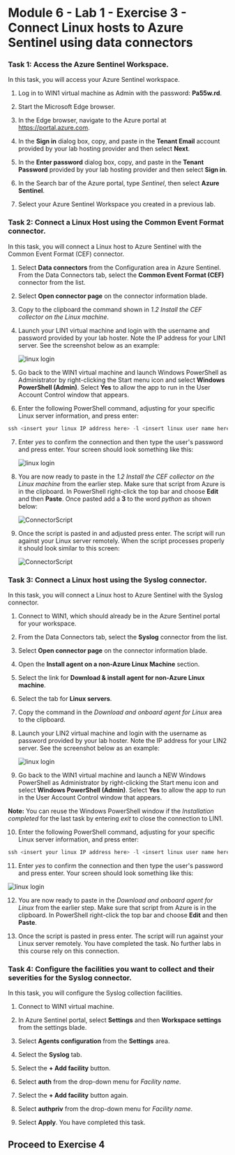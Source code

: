 # Module 6 - Lab 1 - Exercise 3 - Connect Linux hosts to Azure Sentinel using data connectors

### Task 1: Access the Azure Sentinel Workspace.

In this task, you will access your Azure Sentinel workspace.

1. Log in to WIN1 virtual machine as Admin with the password: **Pa55w.rd**.  

2. Start the Microsoft Edge browser.

3. In the Edge browser, navigate to the Azure portal at https://portal.azure.com.

4. In the **Sign in** dialog box, copy, and paste in the **Tenant Email** account provided by your lab hosting provider and then select **Next**.

5. In the **Enter password** dialog box, copy, and paste in the **Tenant Password** provided by your lab hosting provider and then select **Sign in**.

6. In the Search bar of the Azure portal, type *Sentinel*, then select **Azure Sentinel**.

7. Select your Azure Sentinel Workspace you created in a previous lab.

### Task 2: Connect a Linux Host using the Common Event Format connector.

In this task, you will connect a Linux host to Azure Sentinel with the Common Event Format (CEF) connector.

1. Select **Data connectors** from the Configuration area in Azure Sentinel.  From the Data Connectors tab, select the **Common Event Format (CEF)** connector from the list.

2. Select **Open connector page** on the connector information blade.

3. Copy to the clipboard the command shown in *1.2 Install the CEF collector on the Linux machine*.

4. Launch your LIN1 virtual machine and login with the username and password provided by your lab hoster. Note the IP address for your LIN1 server. See the screenshot below as an example:

   ![linux login](../Media/LinuxLoginExample.png)

5. Go back to the WIN1 virtual machine and launch Windows PowerShell as Administrator by right-clicking the Start menu icon and select **Windows PowerShell (Admin)**. Select **Yes** to allow the app to run in the User Account Control window that appears.

6. Enter the following PowerShell command, adjusting for your specific Linux server information, and press enter:

```PowerShell
ssh <insert your linux IP address here> -l <insert linux user name here>
```

7. Enter *yes* to confirm the connection and then type the user's password and press enter. Your screen should look something like this:

   ![linux login](../Media/PSconnectLinux.png)

8. You are now ready to paste in the *1.2 Install the CEF collector on the Linux machine* from the earlier step. Make sure that script from Azure is in the clipboard. In PowerShell right-click the top bar and choose **Edit** and then **Paste**. Once pasted add a **3** to the word *python* as shown below:

   ![ConnectorScript](../Media/ConnectorScript.png)


9. Once the script is pasted in and adjusted press enter. The script will run against your Linux server remotely. When the script processes properly it should look similar to this screen:

   ![ConnectorScript](../Media/LinuxConnected.png)

### Task 3: Connect a Linux host using the Syslog connector.

In this task, you will connect a Linux host to Azure Sentinel with the Syslog connector.

1. Connect to WIN1, which should already be in the Azure Sentinel portal for your workspace.  

2. From the Data Connectors tab, select the **Syslog** connector from the list.

3. Select **Open connector page** on the connector information blade.

4. Open the **Install agent on a non-Azure Linux Machine** section.

5. Select the link for **Download & install agent for non-Azure Linux machine**. 

6. Select the tab for **Linux servers**.

7. Copy the command in the *Download and onboard agent for Linux* area to the clipboard.

8. Launch your LIN2 virtual machine and login with the username as password provided by your lab hoster. Note the IP address for your LIN2 server. See the screenshot below as an example:

   ![linux login](../Media/LinuxLoginExample.png)

9. Go back to the WIN1 virtual machine and launch a NEW Windows PowerShell as Administrator by right-clicking the Start menu icon and select **Windows PowerShell (Admin)**. Select **Yes** to allow the app to run in the User Account Control window that appears.

**Note:** You can reuse the Windows PowerShell window if the *Installation completed* for the last task by entering *exit* to close the connection to LIN1.

10. Enter the following PowerShell command, adjusting for your specific Linux server information, and press enter:

```PowerShell
ssh <insert your linux IP address here> -l <insert linux user name here>
```

11. Enter *yes* to confirm the connection and then type the user's password and press enter. Your screen should look something like this:

   ![linux login](../Media/PSconnectLinux.png)

12. You are now ready to paste in the *Download and onboard agent for Linux* from the earlier step. Make sure that script from Azure is in the clipboard. In PowerShell right-click the top bar and choose **Edit** and then **Paste**.

13. Once the script is pasted in press enter. The script will run against your Linux server remotely. You have completed the task. No further labs in this course rely on this connection.

### Task 4: Configure the facilities you want to collect and their severities for the Syslog connector.

In this task, you will configure the Syslog collection facilities.

1. Connect to WIN1 virtual machine.

2. In Azure Sentinel portal, select **Settings** and then **Workspace settings** from the settings blade.

3. Select **Agents configuration** from the **Settings** area.

4. Select the **Syslog** tab.

5. Select the **+ Add facility** button.

6. Select **auth** from the drop-down menu for *Facility name*.

7. Select the **+ Add facility** button again.

8. Select **authpriv** from the drop-down menu for *Facility name*.

9. Select **Apply**.  You have completed this task.

## Proceed to Exercise 4
